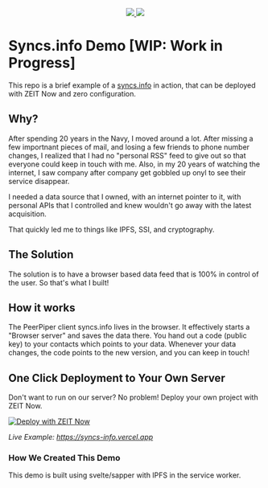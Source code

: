 <p align="center">
   <a href="https://dashboard.cypress.io/projects/7s5okt/runs">
    <img src="https://img.shields.io/endpoint?url=https://dashboard.cypress.io/badge/detailed/7s5okt/develop&style=flat&logo=cypress" />
  </a>

  <a href="https://codecov.io/gh/cypress-io/cypress-realworld-app">
    <img src="https://codecov.io/gh/cypress-io/cypress-realworld-app/branch/develop/graph/badge.svg" />
  </a>
</p>

# Syncs.info Demo [WIP: Work in Progress]

This repo is a brief example of a [syncs.info](https://syncs.info/) in action, that can be deployed with ZEIT Now and zero configuration.

## Why?

After spending 20 years in the Navy, I moved around a lot. After missing a few importnant pieces of mail, and losing a few friends to phone number changes, I realized that I had no "personal RSS" feed to give out so that everyone could keep in touch with me. Also, in my 20 years of watching the internet, I saw company after company get gobbled up onyl to see their service disappear.

I needed a data source that I owned, with an internet pointer to it, with personal APIs that I controlled and knew wouldn't go away with the latest acquisition.

That quickly led me to things like IPFS, SSI, and cryptography. 

## The Solution

The solution is to have a browser based data feed that is 100% in control of the user. So that's what I built!

## How it works

The PeerPiper client syncs.info lives in the browser. It effectively starts a "Browser server" and saves the data there. You hand out a code (public key) to your contacts which points to your data. Whenever your data changes, the code points to the new version, and you can keep in touch!

## One Click Deployment to Your Own Server

Don't want to run on our server? No problem! Deploy your own project with ZEIT Now.

[![Deploy with ZEIT Now](https://zeit.co/button)](https://zeit.co/import/project?template=https://github.com/DougAnderson444/syncs.info)

_Live Example: https://syncs-info.vercel.app_

### How We Created This Demo

This demo is built using svelte/sapper with IPFS in the service worker.